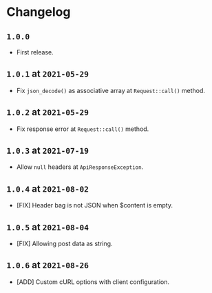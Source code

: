 # Changelog

## `1.0.0`

* First release.

## `1.0.1` at `2021-05-29`

* Fix `json_decode()` as associative array at `Request::call()` method.

## `1.0.2` at `2021-05-29`

* Fix response error at `Request::call()` method.

## `1.0.3` at `2021-07-19`

* Allow `null` headers at `ApiResponseException`.

## `1.0.4` at `2021-08-02`

* [FIX] Header bag is not JSON when $content is empty.

## `1.0.5` at `2021-08-04`

* [FIX] Allowing post data as string.

## `1.0.6` at `2021-08-26`

* [ADD] Custom cURL options with client configuration.
